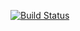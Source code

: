 [![Build Status](https://travis-ci.org/thomkaufmann/AppSec2.svg?branch=master)](https://travis-ci.org/thomkaufmann/AppSec2)